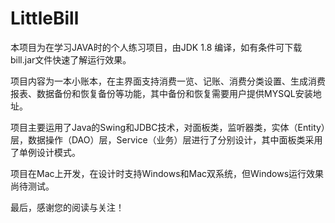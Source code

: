 # LittleBill

本项目为在学习JAVA时的个人练习项目，由JDK 1.8 编译，如有条件可下载bill.jar文件快速了解运行效果。

项目内容为一本小账本，在主界面支持消费一览、记账、消费分类设置、生成消费报表、数据备份和恢复备份等功能，其中备份和恢复需要用户提供MYSQL安装地址。

项目主要运用了Java的Swing和JDBC技术，对面板类，监听器类，实体（Entity）层，数据操作（DAO）层，Service（业务）层进行了分别设计，其中面板类采用了单例设计模式。

项目在Mac上开发，在设计时支持Windows和Mac双系统，但Windows运行效果尚待测试。

最后，感谢您的阅读与关注！
